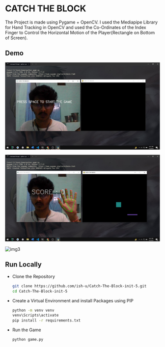 # CATCH THE BLOCK

The Project is made using Pygame + OpenCV.
I used the Mediapipe Library for Hand Tracking in OpenCV and used the Co-Ordinates of the Index Finger to Control the Horizontal Motion of the Player(Rectangle on Bottom of Screen).

## Demo

![img](demo/Catch.JPG)

![img2](demo/Catch2.JPG)

![img3](demo/demo.gif)

## Run Locally

- Clone the Repository
  ```bash
  git clone https://github.com/ish-u/Catch-The-Block-init-5.git
  cd Catch-The-Block-init-5
  ```
- Create a Virtual Environment and install Packages using PIP
  ```bash
  python -m venv venv
  venv\Scripts\activate
  pip install -r requirements.txt
  ```
- Run the Game
  ```
  python game.py
  ```
